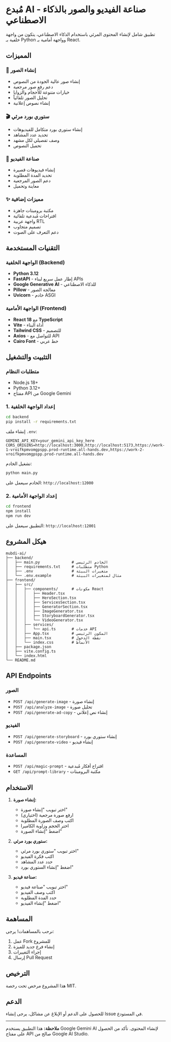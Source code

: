 # مُبدع AI - صناعة الفيديو والصور بالذكاء الاصطناعي

تطبيق شامل لإنشاء المحتوى المرئي باستخدام الذكاء الاصطناعي، يتكون من واجهة خلفية بـ Python وواجهة أمامية بـ React.

## المميزات

### 🎨 إنشاء الصور
- إنشاء صور عالية الجودة من النصوص
- دعم رفع صور مرجعية
- خيارات متنوعة للأحجام والزوايا
- تحليل الصور تلقائياً
- إنشاء نصوص إعلانية

### 🎬 ستوري بورد مرئي
- إنشاء ستوري بورد متكامل للفيديوهات
- تحديد عدد المشاهد
- وصف تفصيلي لكل مشهد
- تحميل النصوص

### 🎥 صناعة الفيديو
- إنشاء فيديوهات قصيرة
- تحديد المدة المطلوبة
- دعم الصور المرجعية
- معاينة وتحميل

### ✨ مميزات إضافية
- مكتبة برومبتات جاهزة
- اقتراحات مُبدعية تلقائية
- واجهة عربية RTL
- تصميم متجاوب
- دعم التعرف على الصوت

## التقنيات المستخدمة

### الواجهة الخلفية (Backend)
- **Python 3.12**
- **FastAPI** - إطار عمل سريع لبناء APIs
- **Google Generative AI** - للذكاء الاصطناعي
- **Pillow** - معالجة الصور
- **Uvicorn** - خادم ASGI

### الواجهة الأمامية (Frontend)
- **React 18** مع **TypeScript**
- **Vite** - أداة البناء
- **Tailwind CSS** - للتصميم
- **Axios** - للتواصل مع API
- **Cairo Font** - خط عربي

## التثبيت والتشغيل

### متطلبات النظام
- Node.js 18+
- Python 3.12+
- مفتاح API من Google Gemini

### 1. إعداد الواجهة الخلفية

```bash
cd backend
pip install -r requirements.txt
```

إنشاء ملف `.env`:
```env
GEMINI_API_KEY=your_gemini_api_key_here
CORS_ORIGINS=http://localhost:3000,http://localhost:5173,https://work-1-vroifkpmvomgpspp.prod-runtime.all-hands.dev,https://work-2-vroifkpmvomgpspp.prod-runtime.all-hands.dev
```

تشغيل الخادم:
```bash
python main.py
```

الخادم سيعمل على: `http://localhost:12000`

### 2. إعداد الواجهة الأمامية

```bash
cd frontend
npm install
npm run dev
```

التطبيق سيعمل على: `http://localhost:12001`

## هيكل المشروع

```
mubdi-ai/
├── backend/
│   ├── main.py              # الخادم الرئيسي
│   ├── requirements.txt     # متطلبات Python
│   ├── .env                 # متغيرات البيئة
│   └── .env.example         # مثال لمتغيرات البيئة
├── frontend/
│   ├── src/
│   │   ├── components/      # مكونات React
│   │   │   ├── Header.tsx
│   │   │   ├── HeroSection.tsx
│   │   │   ├── ServicesSection.tsx
│   │   │   ├── GeneratorSection.tsx
│   │   │   ├── ImageGenerator.tsx
│   │   │   ├── StoryboardGenerator.tsx
│   │   │   └── VideoGenerator.tsx
│   │   ├── services/
│   │   │   └── api.ts       # خدمات API
│   │   ├── App.tsx          # المكون الرئيسي
│   │   ├── main.tsx         # نقطة الدخول
│   │   └── index.css        # الأنماط
│   ├── package.json
│   ├── vite.config.ts
│   └── index.html
└── README.md
```

## API Endpoints

### الصور
- `POST /api/generate-image` - إنشاء صورة
- `POST /api/analyze-image` - تحليل صورة
- `POST /api/generate-ad-copy` - إنشاء نص إعلاني

### الفيديو
- `POST /api/generate-storyboard` - إنشاء ستوري بورد
- `POST /api/generate-video` - إنشاء فيديو

### المساعدة
- `POST /api/magic-prompt` - اقتراح أفكار مُبدعية
- `GET /api/prompt-library` - مكتبة البرومبتات

## الاستخدام

1. **إنشاء صورة:**
   - اختر تبويب "إنشاء صورة"
   - ارفع صورة مرجعية (اختياري)
   - اكتب وصف الصورة المطلوبة
   - اختر الحجم وزاوية الكاميرا
   - اضغط "إنشاء الصورة"

2. **ستوري بورد مرئي:**
   - اختر تبويب "ستوري بورد مرئي"
   - اكتب فكرة الفيديو
   - حدد عدد المشاهد
   - اضغط "إنشاء الستوري بورد"

3. **صناعة فيديو:**
   - اختر تبويب "صناعة فيديو"
   - اكتب وصف الفيديو
   - حدد المدة المطلوبة
   - اضغط "إنشاء الفيديو"

## المساهمة

نرحب بالمساهمات! يرجى:

1. عمل Fork للمشروع
2. إنشاء فرع جديد للميزة
3. إجراء التغييرات
4. إرسال Pull Request

## الترخيص

هذا المشروع مرخص تحت رخصة MIT.

## الدعم

للحصول على الدعم أو الإبلاغ عن مشاكل، يرجى إنشاء Issue في المستودع.

---

**ملاحظة:** هذا التطبيق يستخدم Google Gemini AI لإنشاء المحتوى. تأكد من الحصول على مفتاح API صالح من Google AI Studio.